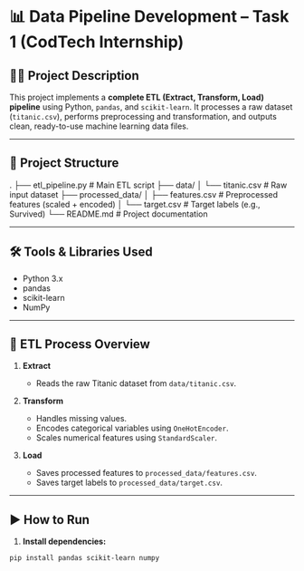# 📊 Data Pipeline Development – Task 1 (CodTech Internship)

## 🧑‍💻 Project Description

This project implements a **complete ETL (Extract, Transform, Load) pipeline** using Python, `pandas`, and `scikit-learn`. It processes a raw dataset (`titanic.csv`), performs preprocessing and transformation, and outputs clean, ready-to-use machine learning data files.

---

## 📂 Project Structure

.
├── etl_pipeline.py # Main ETL script
├── data/
│ └── titanic.csv # Raw input dataset
├── processed_data/
│ ├── features.csv # Preprocessed features (scaled + encoded)
│ └── target.csv # Target labels (e.g., Survived)
└── README.md # Project documentation

---

## 🛠️ Tools & Libraries Used

- Python 3.x
- pandas
- scikit-learn
- NumPy

---

## 🔁 ETL Process Overview

1. **Extract**
   - Reads the raw Titanic dataset from `data/titanic.csv`.

2. **Transform**
   - Handles missing values.
   - Encodes categorical variables using `OneHotEncoder`.
   - Scales numerical features using `StandardScaler`.

3. **Load**
   - Saves processed features to `processed_data/features.csv`.
   - Saves target labels to `processed_data/target.csv`.

---

## ▶️ How to Run

1. **Install dependencies:**

```bash
pip install pandas scikit-learn numpy
